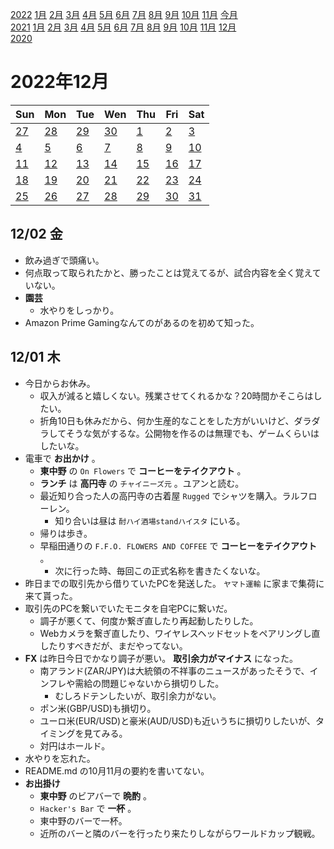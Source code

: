 [2022](README.md#2022) [1月](2022-01.md) [2月](2022-02.md) [3月](2022-03.md) [4月](2022-04.md) [5月](2022-05.md) [6月](2022-06.md) [7月](2022-07.md) [8月](2022-08.md) [9月](2022-09.md) [10月](2022-10.md) [11月](2022-11.md) [今月](2022-12.md)  
[2021](README.md#2021) [1月](2021-01.md) [2月](2021-02.md) [3月](2021-03.md) [4月](2021-04.md) [5月](2021-05.md) [6月](2021-06.md) [7月](2021-07.md) [8月](2021-08.md) [9月](2021-09.md) [10月](2021-10.md) [11月](2021-11.md) [12月](2021-12.md)  
[2020](README.md#2020)  

2022年12月
=========

|Sun|Mon|Tue|Wen|Thu|Fri|Sat|
|---|---|---|---|---|---|---|
|[27](2022-11.md#1127-日)|[28](2022-11.md#1128-月)|[29](2022-11.md#1129-火)|[30](2022-11.md#1130-水)|[1](#1201-木)|[2](#1202-金)|[3](#1203-土)|
|[4](#1204-日)|[5](#1205-月)|[6](#1206-火)|[7](#1207-水)|[8](#1208-木)|[9](#1209-金)|[10](#1210-土)|
|[11](#1211-日)|[12](#1212-月)|[13](#1213-火)|[14](#1214-水)|[15](#1215-木)|[16](#1216-金)|[17](#1217-土)|
|[18](#1218-日)|[19](#1219-月)|[20](#1220-火)|[21](#1221-水)|[22](#1222-木)|[23](#1223-金)|[24](#1224-土)|
|[25](#1225-日)|[26](#1226-月)|[27](#1227-火)|[28](#1228-水)|[29](#1229-木)|[30](#1230-金)|[31](#1231-土)|

## 12/02 金

- 飲み過ぎで頭痛い。
- 何点取って取られたかと、勝ったことは覚えてるが、試合内容を全く覚えていない。
- __園芸__
  - 水やりをしっかり。
- Amazon Prime Gamingなんてのがあるのを初めて知った。

## 12/01 木

- 今日からお休み。
  - 収入が減ると嬉しくない。残業させてくれるかな？20時間かそこらはしたい。
  - 折角10日も休みだから、何か生産的なことをした方がいいけど、ダラダラしてそうな気がするな。公開物を作るのは無理でも、ゲームくらいはしたいな。
- 電車で __お出かけ__ 。
  - __東中野__ の `On Flowers` で __コーヒーをテイクアウト__ 。
  - __ランチ__ は __高円寺__ の `チャイニーズ元` 。ユアンと読む。
  - 最近知り合った人の高円寺の古着屋 `Rugged` でシャツを購入。ラルフローレン。
    - 知り合いは昼は `酎ハイ酒場standハイスタ` にいる。
  - 帰りは歩き。
  - 早稲田通りの `F.F.O. FLOWERS AND COFFEE` で __コーヒーをテイクアウト__ 。
    - 次に行った時、毎回この正式名称を書きたくないな。
- 昨日までの取引先から借りていたPCを発送した。 `ヤマト運輸` に家まで集荷に来て貰った。
- 取引先のPCを繋いでいたモニタを自宅PCに繋いだ。
  - 調子が悪くて、何度か繋ぎ直したり再起動したりした。
  - Webカメラを繋ぎ直したり、ワイヤレスヘッドセットをペアリングし直したりすべきだが、まだやってない。
- __FX__ は昨日今日でかなり調子が悪い。 __取引余力がマイナス__ になった。
  - 南アランド(ZAR/JPY)は大統領の不祥事のニュースがあったそうで、インフレや需給の問題じゃないから損切りした。
    - むしろドテンしたいが、取引余力がない。
  - ポン米(GBP/USD)も損切り。
  - ユーロ米(EUR/USD)と豪米(AUD/USD)も近いうちに損切りしたいが、タイミングを見てみる。
  - 対円はホールド。
- 水やりを忘れた。
- README.md の10月11月の要約を書いてない。
- __お出掛け__
  - __東中野__ のビアバーで __晩酌__ 。
  - `Hacker's Bar` で __一杯__ 。
  - 東中野のバーで一杯。
  - 近所のバーと隣のバーを行ったり来たりしながらワールドカップ観戦。
